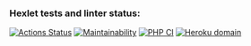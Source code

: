 ### Hexlet tests and linter status:
[![Actions Status](https://github.com/Greentus/php-project-lvl3/workflows/hexlet-check/badge.svg)](https://github.com/Greentus/php-project-lvl3/actions)
[![Maintainability](https://api.codeclimate.com/v1/badges/9fffbd6266385fc54a39/maintainability)](https://codeclimate.com/github/Greentus/php-project-lvl3/maintainability)
[![PHP CI](https://github.com/Greentus/php-project-lvl3/workflows/PHP%20CI/badge.svg)](https://github.com/Greentus/php-project-lvl3/actions)
[![Heroku domain](https://heroku-badge.herokuapp.com/?app=heroku-badge)](https://gentle-bastion-05072.herokuapp.com/)
